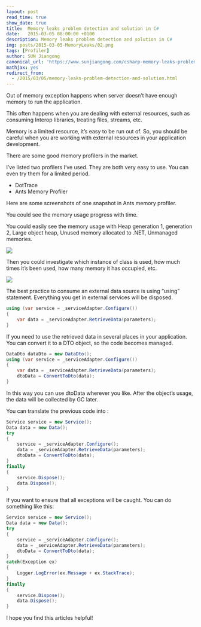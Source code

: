 ```yaml
---
layout: post
read_time: true
show_date: true
title:  Memory leaks problem detection and solution in C#
date:   2015-03-05 08:00:00 +0100
description: Memory leaks problem detection and solution in C#
img: posts/2015-03-05-MemoryLeaks/02.png
tags: [Profiler]
author: SUN Jiangong
canonical_url: 'https://www.sunjiangong.com/csharp-memory-leaks-problem-detection-and-solution.html'
mathjax: yes
redirect_from:
  - /2015/03/05/memory-leaks-problem-detection-and-solution.html
---
```


Out of memory exception happens when server doesn’t have enough memory to run the application.

This often happens when you are dealing with external resources, such as consuming Interop libraries, treating files, streams, etc.

Memory is a limited resource, it’s easy to be run out of. So, you should be careful when you are working with external resources in your application development.

There are some good memory profilers in the market.

I’ve listed two profilers I’ve used. They are both very easy to use. You can even try them for a limited period.

- DotTrace
- Ants Memory Profiler

<!--more-->

Here are some screenshots of one snapshot in Ants memory profiler.

You could see the memory usage progress with time.


You could easily see the memory usage with Heap generation 1, generation 2, Large object heap, Unused memory allocated to .NET, Unmanaged memories.

![](./../../../assets/img/posts/2015-03-05-MemoryLeaks/01.png)


Then you could investigate which instance of class is used, how much times it’s been used, how many memory it has occupied, etc.

![](./../../../assets/img/posts/2015-03-05-MemoryLeaks/02.png)


The best practice to consume an external data source is using “using” statement. Everything you get in external services will be disposed.

```csharp
using (var service = _serviceAdapter.Configure())
{
    var data = _serviceAdapter.RetrieveData(parameters);
}
```

If you need to use the retrieved data in several places in your application. You can convert it to a DTO object, so the code becomes managed.

```csharp
DataDto dataDto = new DataDto();
using (var service = _serviceAdapter.Configure())
{
    var data = _serviceAdapter.RetrieveData(parameters);
    dtoData = ConvertToDto(data);
}
```

In this way you can use dtoData wherever you like.
After the object’s usage, the data will be collected by GC later.

You can translate the previous code into :

```csharp
Service service = new Service();
Data data = new Data();
try
{
    service = _serviceAdapter.Configure();
    data = _serviceAdapter.RetrieveData(parameters);
    dtoData = ConvertToDto(data);
}
finally
{
    service.Dispose();
    data.Dispose();
}
```

If you want to ensure that all exceptions will be caught. You can do something like this:

```csharp
Service service = new Service();
Data data = new Data();
try
{
    service = _serviceAdapter.Configure();
    data = _serviceAdapter.RetrieveData(parameters);
    dtoData = ConvertToDto(data);
}
catch(Exception ex)
{
    Logger.LogError(ex.Message + ex.StackTrace);
}
finally
{
    service.Dispose();
    data.Dispose();
}
```

I hope you find this articles helpful!